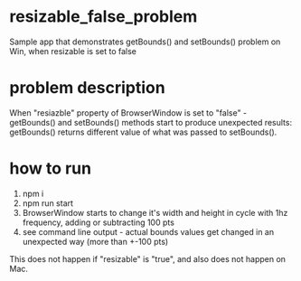 # resizable_false_problem
Sample app that demonstrates getBounds() and setBounds() problem on Win, when resizable is set to false

# problem description
When "resiazble" property of BrowserWindow is set to "false" -
getBounds() and setBounds() methods start to produce unexpected results: 
getBounds() returns different value of what was passed to setBounds().

# how to run
1. npm i
2. npm run start
3. BrowserWindow starts to change it's width and height in cycle with 1hz frequency, adding or subtracting 100 pts
4. see command line output - actual bounds values get changed in an unexpected way (more than +-100 pts)

This does not happen if "resizable" is "true", and also does not happen on Mac.